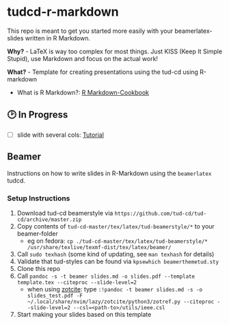# tudcd-r-markdown

This repo is meant to get you started more easily with your beamerlatex-slides written in R Markdown.

**Why?** - LaTeX is way too complex for most things. Just KISS (Keep It Simple Stupid), use Markdown and focus on the actual work!

**What?** - Template for creating presentations using the tud-cd using R-markdown
- What is R Markdown?: [R Markdown-Cookbook](https://bookdown.org/yihui/rmarkdown-cookbook/)

## 🕑 In Progress

- [ ] slide with several cols: [Tutorial](https://bookdown.org/yihui/rmarkdown-cookbook/multi-column.html)

## Beamer

Instructions on how to write slides in R-Markdown using the `beamerlatex` tudcd.

### Setup Instructions

1. Download tud-cd beamerstyle via `https://github.com/tud-cd/tud-cd/archive/master.zip`
2. Copy contents of `tud-cd-master/tex/latex/tud-beamerstyle/*` to your beamer-folder
    - eg on fedora: `cp ./tud-cd-master/tex/latex/tud-beamerstyle/* /usr/share/texlive/texmf-dist/tex/latex/beamer/`
3. Call `sudo texhash` (some kind of updating, see `man texhash` for details)
4. Validate that tud-styles can be found via `kpsewhich beamerthemetud.sty`
5. Clone this repo
6. Call `pandoc -s -t beamer slides.md -o slides.pdf --template template.tex --citeproc --slide-level=2`
    - when using [zotcite](https://github.com/jalvesaq/zotcite): type `:!pandoc -t beamer slides.md -s -o slides_test.pdf -F ~/.local/share/nvim/lazy/zotcite/python3/zotref.py --citeproc --slide-level=2 --csl=<path-to>/utils/ieee.csl`
7. Start making your slides based on this template

